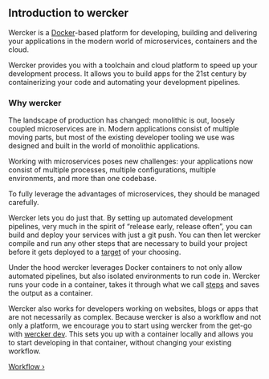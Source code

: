 ## Introduction to wercker

Wercker is a [Docker](http://docker.com/)-based platform for developing,
building and delivering your applications in the modern world of microservices,
containers and the cloud.

Wercker provides you with a toolchain and cloud platform to speed up your
development process. It allows you to build apps for the 21st century by
containerizing your code and automating your development pipelines.

### Why wercker

The landscape of production has changed: monolithic is out, loosely coupled
microservices are in. Modern applications consist of multiple moving parts, but
most of the existing developer tooling we use was designed and built in the
world of monolithic applications.

Working with microservices poses new challenges: your applications now consist
of multiple processes, multiple configurations, multiple environments, and more
than one codebase.

To fully leverage the advantages of microservices, they should be managed
carefully.

Wercker lets you do just that. By setting up automated development pipelines,
very much in the spirit of “release early, release often”, you can build and
deploy your services with just a git push. You can then let wercker compile and
run any other steps that are necessary to build your project before it gets
deployed to a [target](http://devcenter.wercker.com/docs/deploy/steps.html) of
your choosing.

Under the hood wercker leverages Docker containers to not only allow automated
pipelines, but also isolated environments to run code in. Wercker runs your
code in a container, takes it through what we call
[steps](http://devcenter.wercker.com/docs/steps/index.html) and saves the
output as a container.

Wercker also works for developers working on websites, blogs or apps that are
not necessarily as complex. Because wercker is also a workflow and not only a
platform, we encourage you to start using wercker from the get-go with [wercker
dev](http://blog.wercker.com/2015/05/15/Introducing-local-development.html).
This sets you up with a container locally and allows you to start developing in
that container, without changing your existing workflow.

[Workflow &rsaquo;](/learn/basics/workflow.html "nav next basics")
